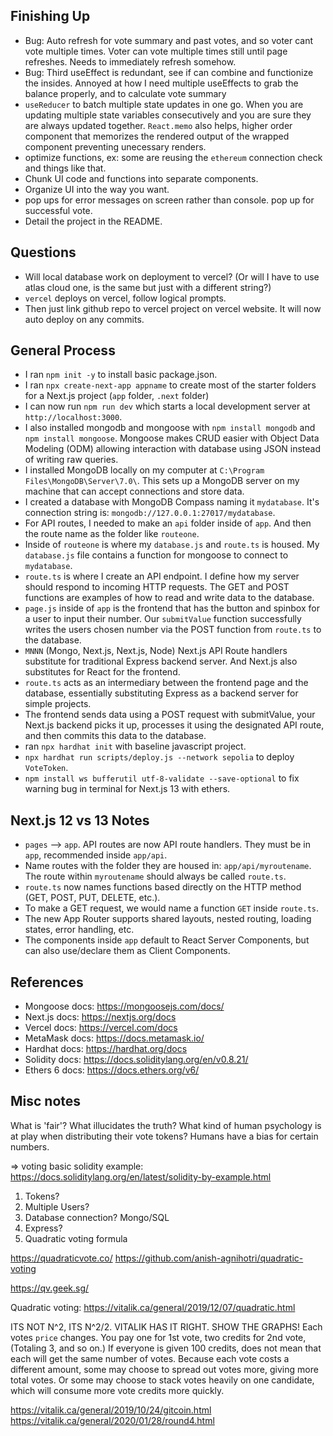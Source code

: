 ## Finishing Up
- Bug: Auto refresh for vote summary and past votes, and so voter cant vote multiple times. Voter can vote multiple times still until page refreshes. Needs to immediately refresh somehow.
- Bug: Third useEffect is redundant, see if can combine and functionize the insides. Annoyed at how I need multiple useEffects to grab the balance properly, and to calculate vote summary
- `useReducer` to batch multiple state updates in one go. When you are updating multiple state variables consecutively and you are sure they are always updated together. `React.memo` also helps, higher order component that memorizes the rendered output of the wrapped component preventing unecessary renders.
- optimize functions, ex: some are reusing the `ethereum` connection check and things like that.
- Chunk UI code and functions into separate components.
- Organize UI into the way you want.
- pop ups for error messages on screen rather than console. pop up for successful vote.
- Detail the project in the README.


## Questions
- Will local database work on deployment to vercel? (Or will I have to use atlas cloud one, is the same but just with a different string?)
- `vercel` deploys on vercel, follow logical prompts.
- Then just link github repo to vercel project on vercel website. It will now auto deploy on any commits.




## General Process
- I ran `npm init -y` to install basic package.json.
- I ran `npx create-next-app appname` to create most of the starter folders for a Next.js project (`app` folder, `.next` folder)
- I can now run `npm run dev` which starts a local development server at `http://localhost:3000`. 
- I also installed mongodb and mongoose with `npm install mongodb` and `npm install mongoose`. Mongoose makes CRUD easier with Object Data Modeling (ODM) allowing interaction with database using JSON instead of writing raw queries.
- I installed MongoDB locally on my computer at `C:\Program Files\MongoDB\Server\7.0\`. This sets up a MongoDB server on my machine that can accept connections and store data.
- I created a database with MongoDB Compass naming it `mydatabase`. It's connection string is: `mongodb://127.0.0.1:27017/mydatabase`.
- For API routes, I needed to make an `api` folder inside of `app`. And then the route name as the folder like `routeone`. 
- Inside of `routeone` is where my `database.js` and `route.ts` is housed. My `database.js` file contains a function for mongoose to connect to `mydatabase`.
- `route.ts` is where I create an API endpoint. I define how my server should respond to incoming HTTP requests. The GET and POST functions are examples of how to read and write data to the database.
- `page.js` inside of `app` is the frontend that has the button and spinbox for a user to input their number. Our `submitValue` function successfully writes the users chosen number via the POST function from `route.ts` to the database.
- `MNNN` (Mongo, Next.js, Next.js, Node) Next.js API Route handlers substitute for traditional Express backend server. And Next.js also substitutes for React for the frontend.
- `route.ts` acts as an intermediary between the frontend page and the database, essentially substituting Express as a backend server for simple projects.
- The frontend sends data using a POST request with submitValue, your Next.js backend picks it up, processes it using the designated API route, and then commits this data to the database.
- ran `npx hardhat init` with baseline javascript project.
- `npx hardhat run scripts/deploy.js --network sepolia` to deploy `VoteToken`.
- `npm install ws bufferutil utf-8-validate --save-optional` to fix warning bug in terminal for Next.js 13 with ethers.

## Next.js 12 vs 13 Notes
- `pages` --> `app`. API routes are now API route handlers. They must be in `app`, recommended inside `app/api`.
- Name routes with the folder they are housed in: `app/api/myroutename`. The route within `myroutename` should always be called `route.ts`.
- `route.ts` now names functions based directly on the HTTP method (GET, POST, PUT, DELETE, etc.).
- To make a GET request, we would name a function `GET` inside `route.ts`.
- The new App Router supports shared layouts, nested routing, loading states, error handling, etc.
- The components inside `app` default to React Server Components, but can also use/declare them as Client Components. 


## References
- Mongoose docs: https://mongoosejs.com/docs/
- Next.js docs: https://nextjs.org/docs
- Vercel docs: https://vercel.com/docs
- MetaMask docs: https://docs.metamask.io/
- Hardhat docs: https://hardhat.org/docs
- Solidity docs: https://docs.soliditylang.org/en/v0.8.21/
- Ethers 6 docs: https://docs.ethers.org/v6/



## Misc notes

What is 'fair'?
What illucidates the truth?
What kind of human psychology is at play when distributing their vote tokens?
Humans have a bias for certain numbers.

=> voting basic solidity example: https://docs.soliditylang.org/en/latest/solidity-by-example.html

1. Tokens?
2. Multiple Users?
3. Database connection? Mongo/SQL
4. Express?
5. Quadratic voting formula

https://quadraticvote.co/
https://github.com/anish-agnihotri/quadratic-voting

https://qv.geek.sg/

Quadratic voting: 
https://vitalik.ca/general/2019/12/07/quadratic.html

ITS NOT N^2, ITS N^2/2. VITALIK HAS IT RIGHT. SHOW THE GRAPHS!
Each votes `price` changes. You pay one for 1st vote, two credits for 2nd vote, (Totaling 3, and so on.)
If everyone is given 100 credits, does not mean that each will get the same number of votes.
Because each vote costs a different amount, some may choose to spread out votes more, giving more total votes.
Or some may choose to stack votes heavily on one candidate, which will consume more vote credits more quickly.

https://vitalik.ca/general/2019/10/24/gitcoin.html
https://vitalik.ca/general/2020/01/28/round4.html